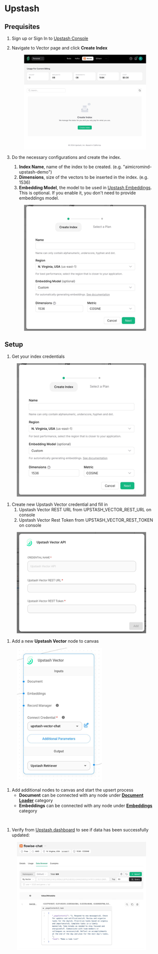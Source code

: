 # Upstash

## Prequisites

1. Sign up or Sign In to [Upstash Console](https://console.upstash.com)
2. Navigate to Vector page and click **Create Index**
   <figure><img src="../../../.gitbook/assets/upstash/list-index.jpeg" alt=""><figcaption></figcaption></figure>
3. Do the necessary configurations and create the index.

   1. **Index Name**, name of the index to be created. (e.g. "aimicromind-upstash-demo")
   2. **Dimensions**, size of the vectors to be inserted in the index. (e.g. 1536)
   3. **Embedding Model**, the model to be used in [Upstash Embeddings](https://upstash.com/docs/vector/features/embeddingmodels). This is optional. If you enable it, you don't need to provide embeddings model.

   <figure><img src="../../../.gitbook/assets/upstash/create-index.jpeg" alt=""><figcaption></figcaption></figure>

## Setup

1.  Get your index credentials

<figure><img src="../../../.gitbook/assets/upstash/env-variables.jpeg" alt=""><figcaption></figcaption></figure>

1. Create new Upstash Vector credential and fill in
   1. Upstash Vector REST URL from UPSTASH_VECTOR_REST_URL on console
   2. Upstash Vector Rest Token from UPSTASH_VECTOR_REST_TOKEN on console

<figure><img src="../../../.gitbook/assets/upstash/credentials.jpeg" alt="" width="563"><figcaption></figcaption></figure>

1.  Add a new **Upstash Vector** node to canvas

<figure><img src="../../../.gitbook/assets/upstash/upstash-node.jpeg" alt="" width="279"><figcaption></figcaption></figure>

1. Add additional nodes to canvas and start the upsert process
   - **Document** can be connected with any node under [**Document Loader**](../document-loaders/) category
   - **Embeddings** can be connected with any node under [**Embeddings** ](../embeddings/)category

<figure><img src="../../../.gitbook/assets/upstash/flowise-design.jpeg" alt=""><figcaption></figcaption></figure>

1. Verify from [Upstash dashboard](https://console.upstash.com) to see if data has been successfully updated:

<figure><img src="../../../.gitbook/assets/upstash/databrowser.jpeg" alt=""><figcaption></figcaption></figure>
